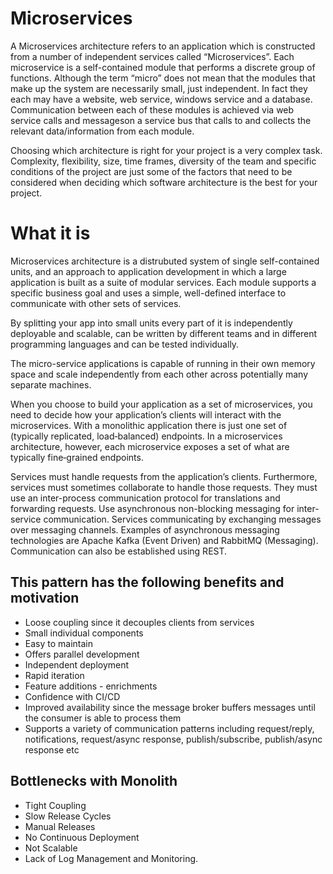 # Microservices
A Microservices architecture refers to an application which is constructed from a 
number of independent services called “Microservices”.  Each microservice is a 
self-contained module that performs a discrete group of functions. 
Although the term “micro” does not mean that the modules that make up the system are necessarily small, 
just independent. In fact they each may have a website, web service, windows service and a database. 
Communication between each of these modules is achieved via web service calls and messageson a service bus that calls to and collects the relevant data/information from each module. 
 
 Choosing which architecture is right for your project is a very complex task. Complexity, flexibility, size, time frames, diversity of the team and specific conditions of the project are just some of the factors that need to be considered when deciding which software architecture is the best for your project.

# What it is

Microservices architecture is a distrubuted system of single self-contained units, and  an approach to application development in which a large application is built as a suite of modular services. Each module supports a specific business goal and uses a simple, well-defined interface to communicate with other sets of services.

By splitting your app into small units every part of it is independently deployable and scalable, can be written by different teams and in different programming languages and can be tested individually.

The micro-service  applications is capable of running in their own memory space and scale independently from each other across potentially many separate machines. 

When you choose to build your application as a set of microservices, you need to decide how your application’s clients will interact with the microservices. With a monolithic application there is just one set of (typically replicated, load‑balanced) endpoints. In a microservices architecture, however, each microservice exposes a set of what are typically fine‑grained endpoints.

Services must handle requests from the application’s clients. Furthermore, services must sometimes collaborate to handle those requests. They must use an inter-process communication protocol for translations and forwarding requests. Use asynchronous non-blocking messaging for inter-service communication. Services communicating by exchanging messages over messaging channels. Examples of asynchronous messaging technologies are Apache Kafka (Event Driven) and RabbitMQ (Messaging). Communication can also be established using REST.



## This pattern has the following benefits and motivation

- Loose coupling since it decouples clients from services
- Small individual components
- Easy to maintain
- Offers parallel development
- Independent deployment
- Rapid iteration
- Feature additions - enrichments
- Confidence with CI/CD
- Improved availability since the message broker buffers messages until the consumer is able to process them
- Supports a variety of communication patterns including request/reply, notifications, request/async response, publish/subscribe, publish/async response etc

## Bottlenecks with Monolith
- Tight Coupling
- Slow Release Cycles
- Manual Releases
- No Continuous Deployment
- Not Scalable
- Lack of Log Management and Monitoring.
